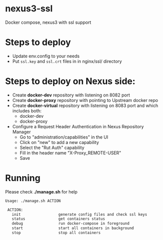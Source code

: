 # nexus3-ssl
Docker compose, nexus3 with ssl support

# Steps to deploy

* Update env.config to your needs
* Put `ssl.key` and `ssl.crt` files in in nginx/ssl/ directory

# Steps to deploy on **Nexus** side:

* Create **docker-dev** repository with listening on 8082 port
* Create **docker-proxy** repository with pointing to Upstream docker repo
* Create **docker-virtual** repository with listening on 8083 port and
   which includes both:
   - docker-dev
   - docker-proxy
* Configure a Request Header Authentication in Nexus Repository Manager
  * Go to "administration/capabilities" in the UI
  * Click on "new" to add a new capability
  * Select the "Rut Auth" capability
  * Fill in the header name "X-Proxy_REMOTE-USER"
  * Save


# Running
Please check **./manage.sh** for help
```bash
Usage: ./manage.sh ACTION

 ACTION:
   init                 generate config files and check ssl keys
   status               get containers status
   debug                run docker-compose in foreground
   start                start all containers in background
   stop                 stop all containers
```
